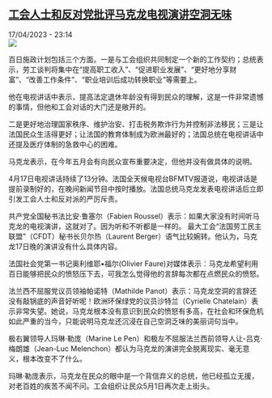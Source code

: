 <!--1681767903000-->
[工会人士和反对党批评马克龙电视演讲空洞无味](https://www.rfi.fr/cn/%E6%B3%95%E5%9B%BD/20230417-%E5%B7%A5%E4%BC%9A%E4%BA%BA%E5%A3%AB%E5%92%8C%E5%8F%8D%E5%AF%B9%E5%85%9A%E6%89%B9%E8%AF%84%E9%A9%AC%E5%85%8B%E9%BE%99%E7%94%B5%E8%A7%86%E6%BC%94%E8%AE%B2%E7%A9%BA%E6%B4%9E%E6%97%A0%E5%91%B3)
------

<div>17/04/2023 - 23:14</div><img src="https://s.rfi.fr/media/display/c3b2ee1e-dd64-11ed-9ff8-005056a90284/w:1280/p:16x9/20230417203906-2949712.png"><p><strong></strong></p><div><p>百日施政计划包括三个方面。一是与工会组织共同制定一个新的工作契约；总统表示，劳工谈判将集中在“提高职工收入”、“促进职业发展”、“更好地分享财富”、“改善工作条件”、“职业培训后成功转换职业”等需要上。</p><p>他在电视讲话中表示，提高法定退休年龄没有得到民众的理解，这是一件非常遗憾的事情，但他和工会对话的大门还是敞开的。</p><p>二是更好地治理国家秩序、维护治安、打击税务欺诈行为并控制非法移民；三是让法国民众生活得更好；让法国的教育体制成为欧洲最好的；法国总统在电视讲话中还提及医疗体制的急救中心的困难。</p><p>马克龙表示，在今年五月会有向民众宣布重要决定，但他并没有做具体的说明。</p><p>4月17日电视讲话持续了13分钟。法国全天候电视台BFMTV报道说，电视讲话是提前录制好的，在晚间新闻节目中按时播放。法国总统马克龙发表电视讲话后立即引发工会人士和反对派的严厉斥责。</p><p>共产党全国秘书法比安·鲁塞尔（Fabien Roussel）表示：如果大家没有时间听马克龙的电视演讲，这就对了。因为听和不听都是一样的。 最大工会“法国劳工民主联盟”（CFDT）秘书长贝尔热（Laurent Berger）语气比较婉转。他认为，马克龙17日晚的演讲没有什么具体内容。</p><p>法国社会党第一书记奥利维耶•福尔(Olivier Faure)对媒体表示：马克龙希望利用百日能够把民众的愤怒压下去，可我怎么觉得他的言辞每次都在点燃民众的愤怒。</p><p>法兰西不屈服党议员领袖帕诺特（Mathilde Panot）表示：马克龙空洞的言辞还没有敲锅底的声音好听呢！欧洲环保绿党的议员沙特兰（Cyrielle Chatelain）表示非常失望。她说，马克龙根本没有意识到民众的愤怒有多高，在社会和环保危机如此严重的当今，只能说明马克龙还沉浸在自己空洞乏味的美丽词句当中。</p><p>极右翼领导人玛琳·勒庞（Marine Le Pen）和极左不屈服法兰西前领导人让-吕克·梅朗雄（Jean-Luc Melenchon）都认为马克龙的演讲完全脱离现实、毫无意义，根本改变不了什么。</p><p>玛琳·勒庞表示，马克龙在民众的眼中是一个背信弃义的总统，他已经孤立无援，对老百姓的疾苦不闻不问。工会组织让民众5月1日再次走上街头。</p><p> </p><div data-selfpromo-newsletter></div><div data-selfpromo-app></div></div>
